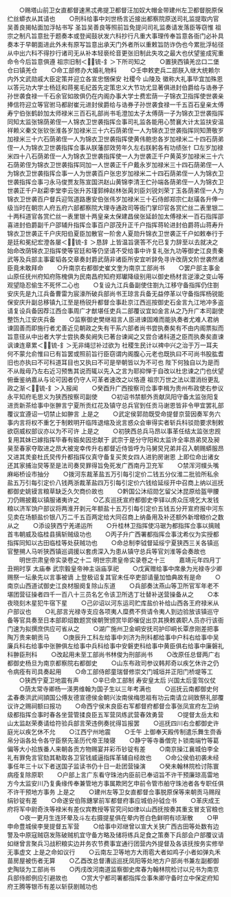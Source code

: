 <!-- { "loadSidebar": true } -->
　　○赐塔山前卫女直都督速黑忒弗提卫都督汪加奴大帽金带建州左卫都督脱原保纻丝蟒衣从其请也
　　○刑科给事中刘世杨言近接出都察院原送司礼监提取内官吴善良揭帖面加浮帖书写  圣旨吴善良等照前旨免提问司礼监奏请发落臣等窃惟  祖宗之制凡旨意批于题奏本或登闻鼓状发六科抄行凡重大事理传奉旨意各衙门必补具奏本于早朝面进此外未有原写旨意出承天门外者所以重敕旨防诈伪也今累批浮帖径从中出六科不得抄行诸司无从补本轻亵纶音更张旧制此失攻之最大也伏望鉴成宪重命令今后旨意俱遵  祖宗旧制＜锍-釒＞下所司知之
　　○置狭西镇羌岔口二堡仓曰镇羌仓
　　○命工部修办大婚礼物料
　　○壬申敕吏兵二部朕入继大统赖尔内外文武勋戚大臣定策并迎立各宣忠悃保安  社稷今  山陵及  徽称大礼事毕宜加殊恩以答元功大学士杨廷和蒋冕毛纪首先定策忠义大节功尤显著俱进封伯爵给与诰券子孙世袭食禄一千石余官如故俱仍在内阁办事大学士费宏荫一子锦衣卫指挥使世袭亲捧信符迎立等官驸马都尉崔元进封侯爵给与诰券子孙世袭食禄一千五百石皇亲太傅寿宁伯张鹤龄加太师禄米三百石礼部尚书毛澄加太子太傅荫一子为锦衣卫世袭指挥同知太监张锦荫弟侄一人锦衣卫世袭指挥佥事司礼监各能用心赞襄大计太监扶安温祥赖义秦文张钦张淮各岁加禄米三十六石荫弟侄一人为锦衣卫世袭指挥同知萧敬岁加禄米三十六石荫弟侄一人为锦衣卫世袭指挥使黄伟鲍忠各岁加禄米二十四石荫弟侄一人为锦衣卫世袭指挥佥事从朕藩邸效劳年久左右朕躬各有功绩张忄□左岁加禄米四十八石荫弟侄一人为锦衣卫世袭指挥使一人为世袭正千户黄英岁加禄米三十六石荫弟侄为锦衣卫世袭指挥同加一人世袭正千户戴永岁加禄米三十四石荫弟侄一人为锦衣卫世袭指挥佥事一人为世袭百户张忠岁加禄米二十四石荫弟侄一人为锦衣卫世袭指挥佥事刁永马俊贾友陈宣国洪赵山黄锦李清王伫孙端各荫弟侄一人为锦衣卫世袭正千户赵霦李堂李云张升苏瑾郭绅赵林张昺刘臣刘锐刘荣丁玉各荫弟侄一人为锦衣卫世袭百户督兵迎驾道路惠安伯张伟岁加禄米三十石侍郎郑宗仁赵璜各升俸一级当时在朝宗人府五府六部都察院大理寺通政司等衙门掌印官各赏纻丝二表里银二十两科道官各赏纻丝一表里银十两皇亲太保建昌侯张延龄加太傅禄米一百石指挥邵喜进封伯爵副千户邵辅升指挥佥事百户邵茂升正千户指挥蒋轮进封伯爵蒋山蒋寿升锦衣卫世袭正千户庆阳伯夏臣加散官一阶舍人夏勋升锦衣卫世袭正千户如敕奉行于是廷和冕纪宏澄各屡＜锍-釒＞恳辞  上皆温旨褒答不允已复力辞至以去就决之始命改荫锦衣卫指挥使等官廷和等仍坚请不受给事中许复礼张九功等御史江良贵秦武等及兵部主事霍韬各交章奏封爵武荫非诸臣所安宜听辞免寻许改荫文阶世袭然诸臣竟未敢拜命
　　○升南京右都御史崔文奎为南京工部尚书
　　○罢户部主事金山原任抚州府知府陈槐俱为民南昌府知府郑瓛降级别用以御史杨材言逆濠之变山等观望隐忍偷生不死怀二心也
　　○复设九江兵备副使住劄九江移守备指挥仍住劄安庆先是九江兵备曹雷为宸濠所破兵部尚书王琼言兵备无益停革以守备指挥杨锐能保安庆升副总移镇九江至是杨锐升都督佥事赴京江西巡按御史石金言九江地冲多盗请复设兵备因荐江西佥事周广才猷堪任吏兵二部覆议宜如金言从之乃升广本司副使整饬九江安庆兵备
　　○监察御史樊继祖言人臣进谏固难而能执奏者尤难人君纳谏固善而即施行者尤善近见朝政之失有干系六部者尚书尝执奏矣有不由内阁票拟而旨意径从中出者大学士尝执奏矣阙失已著台谏闻之又尝合诸科道之臣而执奏矣直谏讽谏连章累＜锍-釒＞无非绳愆补过欲为  社稷生民计以禆中兴之治于万一耳夫何不蒙允俞惟曰已有旨罢或照前旨行臣窃谓内阁腹心元老也既执曰不可尚书股肱耆旧也亦执曰不可科道耳目也又执曰不可是举朝皆以为不可也  陛下何独自以为是而不从哉毋乃左右近习预售其说而辄以先入之言为耶抑惮于自改以杜忠谏之门也伏望俯垂鉴纳嘉从与论可因者仍守人可革者速改之以恪遵  祖宗万世之法以潜消纷更乱政之渐＜锍-釒＞入报闻
　　○癸酉升广西按察司佥事李楫为贵州布政使右参议永平知府毛思义为狭西按察司副使
　　○初诏书禁额外贡献凤阳守备太监张阳复进贡新茶给事中张翀言宁夏所贡红花及镇守总兵官到任贡马谢恩皆非令甲宜罢礼部覆议宜遵诏一切禁止如翀言  上是之
　　○武定侯郭勋既受命提督京营因奏军务六事内言将权不重乞于制敕明开临阵退缩及讹言惑众会审得实者斩兵科驳勋要求制敕欲窃威权部议亦以为不可许  上是之
　　○初狭西总兵马昂以事革任结太监张忠觊复用其妹已嫁指挥毕春有娠矣因忠献于  武宗于是分守阳和太监许全率昂弟炅及昶昊至春家夺取进之昂大被宠幸传升右都督近侍皆呼为马舅炅兄弟并召入朝赐蟒服昂又进其羙妾杜氏炅传升都指挥仪真守备复买羙女四人进豹房谢恩  上即位命出诸女还其家捕治炅等至是法司奏炅罪得旨免死发广西南丹卫充军
　　○禁浑河幞头嘴麻峪桥设市抽分
　　○拨河东裁革盐五万引每引定价二钱五分仪淮二批验所私余盐五万引每引定价八钱两浙裁革盐四万引每引定价六钱给延绥开中召商上纳以巡抚都御史姚镆言粮草缺乏久欠商价故也
　　○黔国公沐绍勋乞留父沐昆原给盔甲腰刀仍赐披戴以镇服诸夷许之
　　○乙亥巡抚宣府都御史李铎以虏众压境乞大发钱粮以济军饷户部议将两淮开剥元年额盐十五万引每引定价五钱五分开宣府报中河东见卖在场额盐价银八万二千五百两定给大同召商上纳备用及补还额外新增粮价之数从之
　　○添设狭西宁羌递运所
　　○升桂林卫指挥使冯琚为都指挥佥事以摛贼首韦朝威及临桂县摛斩贼级功也
　　○丙子升广西署都指挥佥事沈希仪为实授都指挥同知以古田临桂等处获贼功也
　　○命总制李钺督延绥宁夏狭西三关各镇巡官整搠人马听狭西镇巡调援以套虏深入为患从镇守总兵等官刘淮等会奏故也
　　明世宗肃皇帝实录卷之十二
明世宗肃皇帝实录卷之十三
　　嘉靖元年四月丁丑朔时享  太庙奉  武宗毅皇帝神主诣庙享祀
　　○戊寅赠给事中席彖为光禄寺少卿赐祭一坛彖先以言事被谪  上登极诏复其官未任卒吏部请量加恤典故有是命
　　○南京山西道试御史江良材服阕复除山东道
　　○兵部奏汰燕山等卫所官军年老不堪团营征操者四千一百八十三员名乞令该卫所选丁壮替补送营操备从之
　　○本夜晓刻木星犯牛宿下星
　　○己卯诏以河东运司贮库盐价补给山西各王府禄米从户部议也
　　○礼部言光禄寺支应各项夷人糜费不赀请令夷人到边验放该镇巡守备等官具奏至日本部即炤数题赏侯朝贺颁赏毕即催促出京其换敕袭职人员亦行该衙门速为拟撰庶供应可省从之
　　○湖广施州卫金峒安抚司护印峒长覃彦刚差把事陶万贵来朝贡马
　　○庚辰升工科左给事中刘济为刑科都给事中户科右给事中吴廉兵科右给事中张翀俱左给事中兵科给事中安磐吏科给事中黄臣俱右给事中廉磐礼科翀臣刑科
　　○改起用未至工部尚书林俊为刑部尚书
　　○改原任总督两广右都御史杨旦为南京都察院右都御史
　　○山东布政司参议韩邦奇以疾乞休许之仍令病痊有司具奏起用
　　○命工部侍郎童瑞督修崇文门城垣并正阳门桥堤等工
　　○狭西宁夏卫地震有声
　　○辛巳命工部制  寿安皇太后  兴国太后銮驾仪仗
　　○荫太常寺卿杨一渶男维翰为国子生以三年考满也
　　○巡抚云南都御史何孟春奏洪武间頴国公傅友德宣德侯金朝兴汝南侯梅思祖有功云南请立祠致祭礼部覆议许之赐祠额曰报功
　　○命西宁侯末良臣右军都督府都督佥事张凤宣府左卫纳级都指挥佥事时春各坐营管揉良臣五军营凤练武营春效勇营
　　○提督太岳太和山太监赵荣奏请给符验兵部言荣违例奏扰得旨报罢
　　○巡抚四川右佥都御史许庭光以疾乞休不允
　　○江西宁州地震
　　○壬午  上御奉天殿传制遣乐舞生赍香帛分诣各处令各守臣祭先圣历代帝王陵寝
　　○静宁等寺番僧完卜锁南端竹等葛偏等大小拾族番人来朝各贡方物赐宴并彩币钞锭有差
　　○南京操江襄城伯李全礼有罪免言官劾其勒取各卫官钱威逼指挥革辅自经故也
　　○命公侯伯初袭未经事任年三十以下者送国子监读书仍十日一赴团营操演
　　○癸未翰林院检讨陈寰病痊复除原职
　　○户部上言广东看守珠池内臣前已奉诏旨不许干预廉琼高雷地方今太监安川乃复夤缘传奉兼管地方事属欺罔乞申前令管市舶守珠池者各专职任俱不许干预地方事务  上是之
　　○建州左等卫女直都督佥事脱原保等来朝贡马赐叚绢钞锭有差
　　○命遂安伯陈鏸掌前军都督府事应城伯孙钺佥书
　　○革庆成王府将军中尉奇泆等禄米有差仪宾教授等官究问如律以山西抚按奏其重支冒支官粮也
　　○夜一更月生连环晕及斗左右摄提星俱在晕内苍白色鲜明有顷渐散
　　○甲申命豊城侯李旻提督五军营
　　○给事中邓继曾以宣大关狭广西古田等处数有边警及中原寇贼窃发陈破贼机宜守备方略及储将练兵足食之策奏下兵部会户部覆议请如继曾言聚兵习战积粮实边并务农节费事宜通行团营内外提督及各该抚按务实修举无事虚文  上是之命如议行
　　○云南左卫等地方大雨雹大者如鸡子小者如弹丸禾苗房屋被伤者无算
　　○乙酉改总督漕运巡抚凤阳等处地方户部尚书兼左副都御史陶琰为工部尚书
　　○丙戌改河南道监察御史席春为翰林院检讨以兄书为南京兵部侍郎例应引避故也
　　○赏大宁都司署都指挥佥事朱卿守备时立中保定府知府王腾等银币有差以斩获剧贼功也
